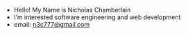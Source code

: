 - Hello! My Name is Nicholas Chamberlain
- I’m interested software engineering and web development
- email: n3c777@gmail.com


<!---
n3c777/n3c777 is a ✨ special ✨ repository because its `README.md` (this file) appears on your GitHub profile.
You can click the Preview link to take a look at your changes.
--->

